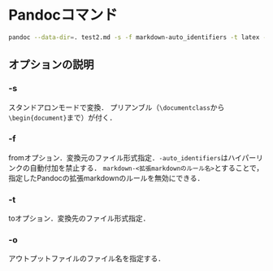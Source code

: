 # Pandocコマンド

```sh
pandoc --data-dir=. test2.md -s -f markdown-auto_identifiers -t latex -o test.tex
```

## オプションの説明

### -s

スタンドアロンモードで変換．
プリアンブル（`\documentclass`から`\begin{document}`まで）が付く．

### -f

fromオプション．変換元のファイル形式指定．`-auto_identifiers`はハイパーリンクの自動付加を禁止する．
`markdown-<拡張markdownのルール名>`とすることで，指定したPandocの拡張markdownのルールを無効にできる．

### -t

toオプション．変換先のファイル形式指定．

### -o

アウトプットファイルのファイル名を指定する．
